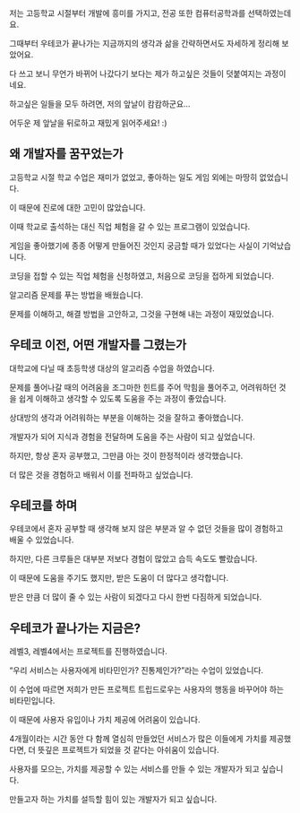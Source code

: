 저는 고등학교 시절부터 개발에 흥미를 가지고, 전공 또한 컴퓨터공학과를 선택하였는데요.

그때부터 우테코가 끝나가는 지금까지의 생각과 삶을 간략하면서도 자세하게 정리해 보았어요.

다 쓰고 보니 무언가 바뀌어 나갔다기 보다는 제가 하고싶은 것들이 덧붙여지는 과정이네요.

하고싶은 일들을 모두 하려면, 저의 앞날이 캄캄하군요…

어두운 제 앞날을 뒤로하고 재밌게 읽어주세요! :)

## 왜 개발자를 꿈꾸었는가

고등학교 시절 학교 수업은 재미가 없었고, 좋아하는 일도 게임 외에는 마땅히 없었습니다.

이 때문에 진로에 대한 고민이 많았습니다.

이때 학교로 출석하는 대신 직업 체험을 갈 수 있는 프로그램이 있었습니다.

게임을 좋아했기에 종종 어떻게 만들어진 것인지 궁금할 때가 있었다는 사실이 기억났습니다.

코딩을 접할 수 있는 직업 체험을 신청하였고, 처음으로 코딩을 접하게 되었습니다.

알고리즘 문제를 푸는 방법을 배웠습니다.

문제를 이해하고, 해결 방법을 고안하고, 그것을 구현해 내는 과정이 재밌었습니다.

## 우테코 이전, 어떤 개발자를 그렸는가

대학교에 다닐 때 초등학생 대상의 알고리즘 수업을 하였습니다.

문제를 풀어나갈 때의 어려움을 조그마한 힌트를 주어 막힘을 풀어주고, 어려워하던 것을 쉽게 이해하고 생각할 수 있도록 도움을 주는 과정이 좋았습니다.

상대방의 생각과 어려워하는 부분을 이해하는 것을 잘하고 좋아했습니다.

개발자가 되어 지식과 경험을 전달하며 도움을 주는 사람이 되고 싶었습니다.

하지만, 항상 혼자 공부했고, 그만큼 아는 것이 한정적이라 생각했습니다.

더 많은 것을 경험하고 배워서 이를 전파하고 싶었습니다.

## 우테코를 하며

우테코에서 혼자 공부할 때 생각해 보지 않은 부분과 알 수 없던 것들을 많이 경험하고 배울 수 있었습니다.

하지만, 다른 크루들은 대부분 저보다 경험이 많았고 습득 속도도 빨랐습니다.

이 때문에 도움을 주기도 했지만, 받은 도움이 더 많다고 생각합니다.

받은 만큼 더 많이 줄 수 있는 사람이 되겠다고 다시 한번 다짐하게 되었습니다.

## 우테코가 끝나가는 지금은?

레벨3, 레벨4에서는 프로젝트를 진행하였습니다.

“우리 서비스는 사용자에게 비타민인가? 진통제인가?”라는 수업이 있었습니다.

이 수업에 따르면 저희가 만든 프로젝트 트립드로우는 사용자의 행동을 바꾸어야 하는 비타민입니다.

이 때문에 사용자 유입이나 가치 제공에 어려움이 있습니다.

4개월이라는 시간 동안 다 함께 열심히 만들었던 서비스가 많은 이들에게 가치를 제공했다면, 더 뜻깊은 프로젝트가 되었을 것 같다는 아쉬움이 있습니다.

사용자를 모으는, 가치를 제공할 수 있는 서비스를 만들 수 있는 개발자가 되고 싶습니다.

만들고자 하는 가치를 설득할 힘이 있는 개발자가 되고 싶습니다.
